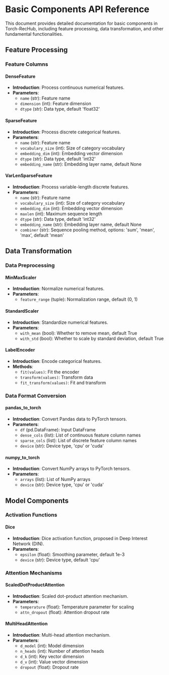# Basic Components API Reference

This document provides detailed documentation for basic components in Torch-RecHub, including feature processing, data transformation, and other fundamental functionalities.

## Feature Processing

### Feature Columns

#### DenseFeature
- **Introduction**: Process continuous numerical features.
- **Parameters**:
  - `name` (str): Feature name
  - `dimension` (int): Feature dimension
  - `dtype` (str): Data type, default 'float32'

#### SparseFeature
- **Introduction**: Process discrete categorical features.
- **Parameters**:
  - `name` (str): Feature name
  - `vocabulary_size` (int): Size of category vocabulary
  - `embedding_dim` (int): Embedding vector dimension
  - `dtype` (str): Data type, default 'int32'
  - `embedding_name` (str): Embedding layer name, default None

#### VarLenSparseFeature
- **Introduction**: Process variable-length discrete features.
- **Parameters**:
  - `name` (str): Feature name
  - `vocabulary_size` (int): Size of category vocabulary
  - `embedding_dim` (int): Embedding vector dimension
  - `maxlen` (int): Maximum sequence length
  - `dtype` (str): Data type, default 'int32'
  - `embedding_name` (str): Embedding layer name, default None
  - `combiner` (str): Sequence pooling method, options: 'sum', 'mean', 'max', default 'mean'

## Data Transformation

### Data Preprocessing

#### MinMaxScaler
- **Introduction**: Normalize numerical features.
- **Parameters**:
  - `feature_range` (tuple): Normalization range, default (0, 1)

#### StandardScaler
- **Introduction**: Standardize numerical features.
- **Parameters**:
  - `with_mean` (bool): Whether to remove mean, default True
  - `with_std` (bool): Whether to scale by standard deviation, default True

#### LabelEncoder
- **Introduction**: Encode categorical features.
- **Methods**:
  - `fit(values)`: Fit the encoder
  - `transform(values)`: Transform data
  - `fit_transform(values)`: Fit and transform

### Data Format Conversion

#### pandas_to_torch
- **Introduction**: Convert Pandas data to PyTorch tensors.
- **Parameters**:
  - `df` (pd.DataFrame): Input DataFrame
  - `dense_cols` (list): List of continuous feature column names
  - `sparse_cols` (list): List of discrete feature column names
  - `device` (str): Device type, 'cpu' or 'cuda'

#### numpy_to_torch
- **Introduction**: Convert NumPy arrays to PyTorch tensors.
- **Parameters**:
  - `arrays` (list): List of NumPy arrays
  - `device` (str): Device type, 'cpu' or 'cuda'

## Model Components

### Activation Functions

#### Dice
- **Introduction**: Dice activation function, proposed in Deep Interest Network (DIN).
- **Parameters**:
  - `epsilon` (float): Smoothing parameter, default 1e-3
  - `device` (str): Device type, default 'cpu'

### Attention Mechanisms

#### ScaledDotProductAttention
- **Introduction**: Scaled dot-product attention mechanism.
- **Parameters**:
  - `temperature` (float): Temperature parameter for scaling
  - `attn_dropout` (float): Attention dropout rate

#### MultiHeadAttention
- **Introduction**: Multi-head attention mechanism.
- **Parameters**:
  - `d_model` (int): Model dimension
  - `n_heads` (int): Number of attention heads
  - `d_k` (int): Key vector dimension
  - `d_v` (int): Value vector dimension
  - `dropout` (float): Dropout rate 